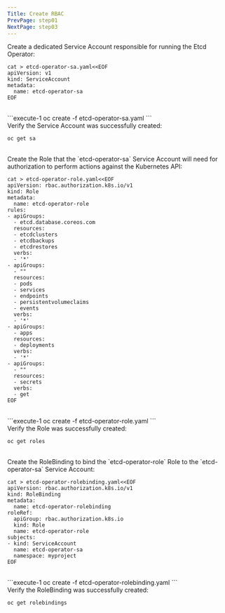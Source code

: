 ```yaml
---
Title: Create RBAC
PrevPage: step01
NextPage: step03
---
```


Create a dedicated Service Account responsible for running the Etcd Operator:

```execute-1
cat > etcd-operator-sa.yaml<<EOF
apiVersion: v1
kind: ServiceAccount
metadata:
  name: etcd-operator-sa
EOF
```
<br>
```execute-1
oc create -f etcd-operator-sa.yaml
```
<br>
Verify the Service Account was successfully created:

```execute-1
oc get sa
```
<br>
Create the Role that the `etcd-operator-sa` Service Account will need for authorization to perform actions against the Kubernetes API:

```execute-1
cat > etcd-operator-role.yaml<<EOF
apiVersion: rbac.authorization.k8s.io/v1
kind: Role
metadata:
  name: etcd-operator-role
rules:
- apiGroups:
  - etcd.database.coreos.com
  resources:
  - etcdclusters
  - etcdbackups
  - etcdrestores
  verbs:
  - '*'
- apiGroups:
  - ""
  resources:
  - pods
  - services
  - endpoints
  - persistentvolumeclaims
  - events
  verbs:
  - '*'
- apiGroups:
  - apps
  resources:
  - deployments
  verbs:
  - '*'
- apiGroups:
  - ""
  resources:
  - secrets
  verbs:
  - get
EOF
```
<br>
```execute-1
oc create -f etcd-operator-role.yaml
```
<br>
Verify the Role was successfully created:

```execute-1
oc get roles
```
<br>
Create the RoleBinding to bind the `etcd-operator-role` Role to the `etcd-operator-sa` Service Account:

```execute-1
cat > etcd-operator-rolebinding.yaml<<EOF
apiVersion: rbac.authorization.k8s.io/v1
kind: RoleBinding
metadata:
  name: etcd-operator-rolebinding
roleRef:
  apiGroup: rbac.authorization.k8s.io
  kind: Role
  name: etcd-operator-role
subjects:
- kind: ServiceAccount
  name: etcd-operator-sa
  namespace: myproject
EOF
```
<br>
```execute-1
oc create -f etcd-operator-rolebinding.yaml
```
<br>
Verify the RoleBinding was successfully created:

```execute-1
oc get rolebindings
```
